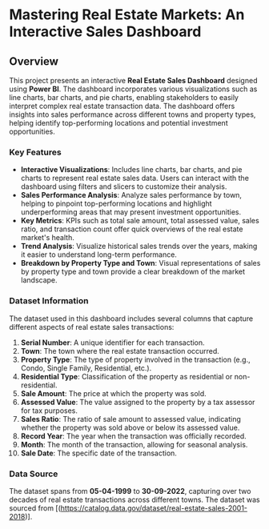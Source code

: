 # Mastering Real Estate Markets: An Interactive Sales Dashboard

## Overview

This project presents an interactive **Real Estate Sales Dashboard** designed using **Power BI**. The dashboard incorporates various visualizations such as line charts, bar charts, and pie charts, enabling stakeholders to easily interpret complex real estate transaction data. The dashboard offers insights into sales performance across different towns and property types, helping identify top-performing locations and potential investment opportunities.

### Key Features
- **Interactive Visualizations**: Includes line charts, bar charts, and pie charts to represent real estate sales data. Users can interact with the dashboard using filters and slicers to customize their analysis.
- **Sales Performance Analysis**: Analyze sales performance by town, helping to pinpoint top-performing locations and highlight underperforming areas that may present investment opportunities.
- **Key Metrics**: KPIs such as total sale amount, total assessed value, sales ratio, and transaction count offer quick overviews of the real estate market's health.
- **Trend Analysis**: Visualize historical sales trends over the years, making it easier to understand long-term performance.
- **Breakdown by Property Type and Town**: Visual representations of sales by property type and town provide a clear breakdown of the market landscape.

### Dataset Information

The dataset used in this dashboard includes several columns that capture different aspects of real estate sales transactions:

1. **Serial Number**: A unique identifier for each transaction.
2. **Town**: The town where the real estate transaction occurred.
3. **Property Type**: The type of property involved in the transaction (e.g., Condo, Single Family, Residential, etc.).
4. **Residential Type**: Classification of the property as residential or non-residential.
5. **Sale Amount**: The price at which the property was sold.
6. **Assessed Value**: The value assigned to the property by a tax assessor for tax purposes.
7. **Sales Ratio**: The ratio of sale amount to assessed value, indicating whether the property was sold above or below its assessed value.
8. **Record Year**: The year when the transaction was officially recorded.
9. **Month**: The month of the transaction, allowing for seasonal analysis.
10. **Sale Date**: The specific date of the transaction.

### Data Source
The dataset spans from **05-04-1999** to **30-09-2022**, capturing over two decades of real estate transactions across different towns. The dataset was sourced from [(https://catalog.data.gov/dataset/real-estate-sales-2001-2018)].

